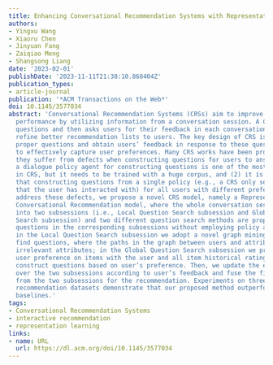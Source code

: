 ```yaml
---
title: Enhancing Conversational Recommendation Systems with Representation Fusion
authors:
- Yingxu Wang
- Xiaoru Chen
- Jinyuan Fang
- Zaiqiao Meng
- Shangsong Liang
date: '2023-02-01'
publishDate: '2023-11-11T21:38:10.868404Z'
publication_types:
- article-journal
publication: '*ACM Transactions on the Web*'
doi: 10.1145/3577034
abstract: 'Conversational Recommendation Systems (CRSs) aim to improve recommendation
  performance by utilizing information from a conversation session. A CRS first constructs
  questions and then asks users for their feedback in each conversation session to
  refine better recommendation lists to users. The key design of CRS is to construct
  proper questions and obtain users’ feedback in response to these questions so as
  to effectively capture user preferences. Many CRS works have been proposed; however,
  they suffer from defects when constructing questions for users to answer: (1) employing
  a dialogue policy agent for constructing questions is one of the most common choices
  in CRS, but it needs to be trained with a huge corpus, and (2) it is not appropriate
  that constructing questions from a single policy (e.g., a CRS only selects attributes
  that the user has interacted with) for all users with different preferences. To
  address these defects, we propose a novel CRS model, namely a Representation Fusion–based
  Conversational Recommendation model, where the whole conversation session is divided
  into two subsessions (i.e., Local Question Search subsession and Global Question
  Search subsession) and two different question search methods are proposed to construct
  questions in the corresponding subsessions without employing policy agents. In particular,
  in the Local Question Search subsession we adopt a novel graph mining method to
  find questions, where the paths in the graph between users and attributes can eliminate
  irrelevant attributes; in the Global Question Search subsession we propose to initialize
  user preference on items with the user and all item historical rating records and
  construct questions based on user’s preference. Then, we update the embeddings independently
  over the two subsessions according to user’s feedback and fuse the final embeddings
  from the two subsessions for the recommendation. Experiments on three real-world
  recommendation datasets demonstrate that our proposed method outperforms five state-of-the-art
  baselines.'
tags:
- Conversational Recommendation Systems
- interactive recommendation
- representation learning
links:
- name: URL
  url: https://dl.acm.org/doi/10.1145/3577034
---
```

